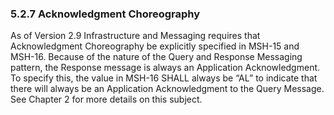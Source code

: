 ### 5.2.7 Acknowledgment Choreography

As of Version 2.9 Infrastructure and Messaging requires that Acknowledgment Choreography be explicitly specified in MSH-15 and MSH-16. Because of the nature of the Query and Response Messaging pattern, the Response message is always an Application Acknowledgment. To specify this, the value in MSH-16 SHALL always be “AL” to indicate that there will always be an Application Acknowledgment to the Query Message. See Chapter 2 for more details on this subject.
